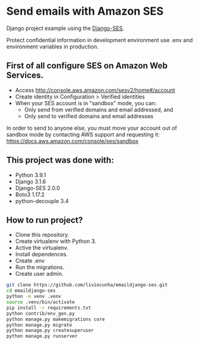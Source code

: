 # Send emails with Amazon SES 
Django project example using the [Django-SES](https://github.com/django-ses/django-ses). 

Protect confidential information in development environment use .env and environment variables in production.

## First of all configure SES on Amazon Web Services.

- Access http://console.aws.amazon.com/sesv2/home#/account
- Create identity in Configuration > Verified identities
- When your SES account is in "sandbox" mode, you can:
    - Only send from verified domains and email addressed, and
    - Only send to verified domains and email addresses

In order to send to anyone else, you must move your account out of sandbox mode by contacting AWS support and requesting it:
https://docs.aws.amazon.com/console/ses/sandbox

## This project was done with:
* Python 3.9.1
* Django 3.1.6
* Django-SES 2.0.0
* Boto3 1.17.2
* python-decouple 3.4

## How to run project?
* Clone this repository.
* Create virtualenv with Python 3.
* Active the virtualenv.
* Install dependences.
* Create .env
* Run the migrations.
* Create user admin.

```bash
git clone https://github.com/liviocunha/emaildjango-ses.git
cd emaildjango-ses
python -m venv .venv
source .venv/bin/activate
pip install -r requirements.txt
python contrib/env_gen.py
python manage.py makemigrations core
python manage.py migrate
python manage.py createsuperuser
python manage.py runserver
```